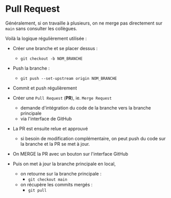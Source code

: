 # Pull Request

Généralement, si on travaille à plusieurs, on ne merge pas directement sur `main` sans consulter les collègues.

Voilà la logique régulièrement utilisée :

- Créer une branche et se placer dessus :
  - `git checkout -b NOM_BRANCHE`

- Push la branche :
  - `git push --set-upstream origin NOM_BRANCHE`

- Commit et push régulièrement

- Créer une `Pull Request` (**PR**), ie. `Merge Request`
  - demande d'intégration du code de la branche vers la branche principale
  - via l'interface de GitHub

- La PR est ensuite relue et approuvé
  - si besoin de modification complémentaire, on peut push du code sur la branche et la PR se met à jour.

- On MERGE la PR avec un bouton sur l'interface GitHub

- Puis on met à jour la branche principale en local,
  - on retourne sur la branche principale :
    - `git checkout main`
  - on récupère les commits mergés :
    - `git pull`
